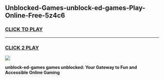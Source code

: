 
## Unblocked-Games-unblock-ed-games-Play-Online-Free-5z4c6
<h3>
<a href="https://premium76.site?title=unblock-ed-games&ref=26A">CLICK TO PLAY</a></h3>
<hr>

<h3>
<a href="https://premium76.site?title=unblock-ed-games&ref=26A">CLICK 2 PLAY</a>
  
</h3>

<a href="https://premium76.site?title=unblock-ed-games&ref=26A"><img src="https://clearcache.store/games.png"></a>


**unblock-ed-games games unblocked: Your Gateway to Fun and Accessible Online Gaming**
